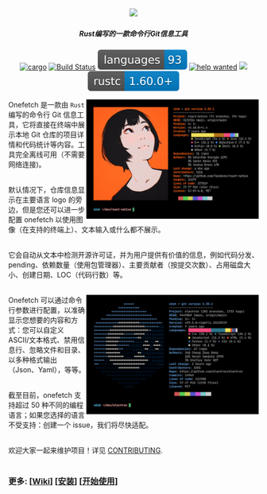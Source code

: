 <h3 align="center"><img src="../assets/onefetch.svg" height="130px"></h3>

<h5 align="center">Rust编写的一款命令行Git信息工具</h5>

<p align="center">
	<a href="https://crates.io/crates/onefetch"><img src="https://img.shields.io/crates/v/onefetch.svg" alt="cargo"></a>
	<a href="https://github.com/o2sh/onefetch/actions"><img src="https://github.com/o2sh/onefetch/workflows/CI/badge.svg" alt="Build Status"></a>
  <a href="https://onefetch.dev"><img src="../assets/language-badge.svg"></a>
	<a href="https://github.com/o2sh/onefetch/issues?q=is%3Aissue+is%3Aopen+label%3A%22help+wanted%22"><img src="https://img.shields.io/github/issues/o2sh/onefetch/help%20wanted?color=green" alt="help wanted"></a>
	<a href="./LICENSE.md"><img src="https://img.shields.io/badge/license-MIT-blue.svg"></a>
	<img src="../assets/msrv-badge.svg">
</p>

<img src="../assets/screenshot-1.png" align="right" height="240px">

Onefetch 是一款由 `Rust` 编写的命令行 Git 信息工具，它将直接在终端中展示本地 Git 仓库的项目详情和代码统计等内容。工具完全离线可用（不需要网络连接)。<br><br>

默认情况下，仓库信息显示在主要语言 logo 的旁边，但是您还可以进一步配置 onefetch 以使用图像（在支持的终端上）、文本输入或什么都不展示。<br><br>

它会自动从文本中检测开源许可证，并为用户提供有价值的信息，例如代码分发、pending、依赖数量（使用包管理器）、主要贡献者（按提交次数）、占用磁盘大小、创建日期、LOC（代码行数）等。<br><br>

<img src="../assets/screenshot-2.png" align="right" height="240px">

Onefetch 可以通过命令行参数进行配置，以准确显示您想要的内容和方式：您可以自定义 ASCII/文本格式、禁用信息行、忽略文件和目录、以多种格式输出（Json、Yaml），等等。<br><br>

截至目前，onefetch 支持超过 50 种不同的编程语言；如果您选择的语言不受支持：创建一个 issue，我们将尽快适配。<br><br>

欢迎大家一起来维护项目！详见 [CONTRIBUTING](../CONTRIBUTING.md).<br><br>

### 更多: \[[Wiki](https://github.com/o2sh/onefetch/wiki)\] \[[安装](https://github.com/o2sh/onefetch/wiki/Installation)\] \[[开始使用](https://github.com/o2sh/onefetch/wiki/getting-started)\]
